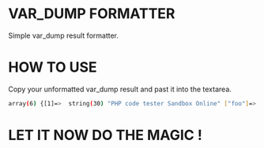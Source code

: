 # VAR_DUMP FORMATTER

Simple var_dump result formatter.

# HOW TO USE
Copy your unformatted var_dump result and past it into the textarea.
```sh
array(6) {[1]=>  string(30) "PHP code tester Sandbox Online" ["foo"]=> string(3) "bar" [2]=>  int(5) [5]=>  int(89009) ["case"]=>  string(17) "Random Stuff: 783" ["PHP Version"]=>  string(5) "7.0.3"}
```
# LET IT NOW DO THE MAGIC !
